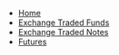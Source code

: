 - [Home](https://raghavramesh.github.io/mooc-notes)
- [Exchange Traded Funds](https://raghavramesh.github.io/mooc-notes/Finance/ExchangeTradedFunds.html)
- [Exchange Traded Notes](https://raghavramesh.github.io/mooc-notes/Finance/ExchangeTradedNotes.html)
- [Futures](https://raghavramesh.github.io/mooc-notes/Finance/Futures.html)

